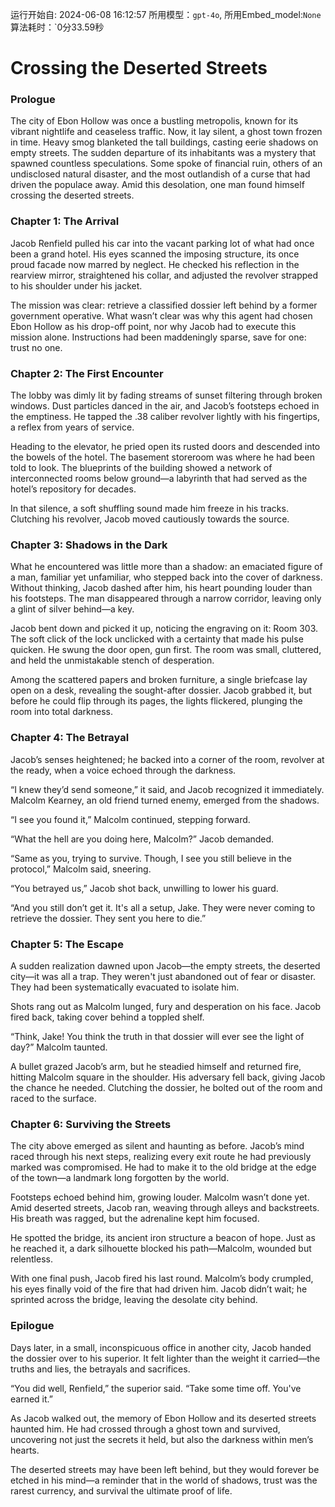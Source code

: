 运行开始自: 2024-06-08 16:12:57
所用模型：`gpt-4o`, 所用Embed_model:`None`
算法耗时：`0分33.59秒
# Crossing the Deserted Streets

### Prologue

The city of Ebon Hollow was once a bustling metropolis, known for its vibrant nightlife and ceaseless traffic. Now, it lay silent, a ghost town frozen in time. Heavy smog blanketed the tall buildings, casting eerie shadows on empty streets. The sudden departure of its inhabitants was a mystery that spawned countless speculations. Some spoke of financial ruin, others of an undisclosed natural disaster, and the most outlandish of a curse that had driven the populace away. Amid this desolation, one man found himself crossing the deserted streets.

### Chapter 1: The Arrival

Jacob Renfield pulled his car into the vacant parking lot of what had once been a grand hotel. His eyes scanned the imposing structure, its once proud facade now marred by neglect. He checked his reflection in the rearview mirror, straightened his collar, and adjusted the revolver strapped to his shoulder under his jacket.

The mission was clear: retrieve a classified dossier left behind by a former government operative. What wasn’t clear was why this agent had chosen Ebon Hollow as his drop-off point, nor why Jacob had to execute this mission alone. Instructions had been maddeningly sparse, save for one: trust no one.

### Chapter 2: The First Encounter

The lobby was dimly lit by fading streams of sunset filtering through broken windows. Dust particles danced in the air, and Jacob’s footsteps echoed in the emptiness. He tapped the .38 caliber revolver lightly with his fingertips, a reflex from years of service. 

Heading to the elevator, he pried open its rusted doors and descended into the bowels of the hotel. The basement storeroom was where he had been told to look. The blueprints of the building showed a network of interconnected rooms below ground—a labyrinth that had served as the hotel’s repository for decades. 

In that silence, a soft shuffling sound made him freeze in his tracks. Clutching his revolver, Jacob moved cautiously towards the source. 

### Chapter 3: Shadows in the Dark

What he encountered was little more than a shadow: an emaciated figure of a man, familiar yet unfamiliar, who stepped back into the cover of darkness. Without thinking, Jacob dashed after him, his heart pounding louder than his footsteps. The man disappeared through a narrow corridor, leaving only a glint of silver behind—a key.

Jacob bent down and picked it up, noticing the engraving on it: Room 303. The soft click of the lock unclicked with a certainty that made his pulse quicken. He swung the door open, gun first. The room was small, cluttered, and held the unmistakable stench of desperation. 

Among the scattered papers and broken furniture, a single briefcase lay open on a desk, revealing the sought-after dossier. Jacob grabbed it, but before he could flip through its pages, the lights flickered, plunging the room into total darkness.

### Chapter 4: The Betrayal

Jacob’s senses heightened; he backed into a corner of the room, revolver at the ready, when a voice echoed through the darkness. 

“I knew they’d send someone,” it said, and Jacob recognized it immediately. Malcolm Kearney, an old friend turned enemy, emerged from the shadows. 

“I see you found it,” Malcolm continued, stepping forward.

“What the hell are you doing here, Malcolm?” Jacob demanded.

“Same as you, trying to survive. Though, I see you still believe in the protocol,” Malcolm said, sneering. 

“You betrayed us,” Jacob shot back, unwilling to lower his guard.

“And you still don’t get it. It's all a setup, Jake. They were never coming to retrieve the dossier. They sent you here to die.”

### Chapter 5: The Escape

A sudden realization dawned upon Jacob—the empty streets, the deserted city—it was all a trap. They weren't just abandoned out of fear or disaster. They had been systematically evacuated to isolate him. 

Shots rang out as Malcolm lunged, fury and desperation on his face. Jacob fired back, taking cover behind a toppled shelf. 

“Think, Jake! You think the truth in that dossier will ever see the light of day?” Malcolm taunted. 

A bullet grazed Jacob’s arm, but he steadied himself and returned fire, hitting Malcolm square in the shoulder. His adversary fell back, giving Jacob the chance he needed. Clutching the dossier, he bolted out of the room and raced to the surface.

### Chapter 6: Surviving the Streets

The city above emerged as silent and haunting as before. Jacob’s mind raced through his next steps, realizing every exit route he had previously marked was compromised. He had to make it to the old bridge at the edge of the town—a landmark long forgotten by the world.

Footsteps echoed behind him, growing louder. Malcolm wasn’t done yet. Amid deserted streets, Jacob ran, weaving through alleys and backstreets. His breath was ragged, but the adrenaline kept him focused.

He spotted the bridge, its ancient iron structure a beacon of hope. Just as he reached it, a dark silhouette blocked his path—Malcolm, wounded but relentless.

With one final push, Jacob fired his last round. Malcolm’s body crumpled, his eyes finally void of the fire that had driven him. Jacob didn’t wait; he sprinted across the bridge, leaving the desolate city behind.

### Epilogue

Days later, in a small, inconspicuous office in another city, Jacob handed the dossier over to his superior. It felt lighter than the weight it carried—the truths and lies, the betrayals and sacrifices.

“You did well, Renfield,” the superior said. “Take some time off. You've earned it.”

As Jacob walked out, the memory of Ebon Hollow and its deserted streets haunted him. He had crossed through a ghost town and survived, uncovering not just the secrets it held, but also the darkness within men’s hearts.

The deserted streets may have been left behind, but they would forever be etched in his mind—a reminder that in the world of shadows, trust was the rarest currency, and survival the ultimate proof of life.